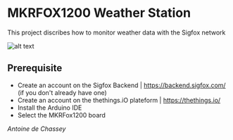 # MKRFOX1200 Weather Station
This project discribes how to monitor weather data with the Sigfox network

![alt text](https://shop.snoc.fr/media/wysiwyg/site/yadom/Sigfox_Logo_RGB_1.png)

## Prerequisite
- Create an account on the Sigfox Backend | https://backend.sigfox.com/ (if you don't already have one)
- Create an account on the thethings.iO plateform | https://thethings.io/
- Install the Arduino IDE
- Select the MKRFox1200 board

*Antoine de Chassey*